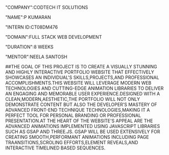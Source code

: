 "COMPANY":CODTECH IT SOLUTIONS

"NAME":P KUMARAN

"INTERN ID:CT08DM476

"DOMAIN":FULL STACK WEB DEVELOPMENT

"DURATION":8 WEEKS

"MENTOR":NEELA SANTOSH

##THE GOAL OF THIS PROJECT IS TO CREATE A VISUALLY STUNNING AND HIGHLY INTERACTIVE PORTFOLIO WEBSITE THAT EFFECTIVELY SHOWCASES AN INDIVIDUAL'S SKILLS,PROJECTS,AND PROFESSIONAL ACCOMPLISHMENTS.THIS WEBSITE WILL LEVERAGE MODERN WEB TECHNOLOGIES AND CUTTING-EDGE ANIMATION LIBRARIES TO DELIVER AN ENGAGING AND MEMORABLE USER EXPERIENCE.DESIGNED WITH A CLEAN,MODERN,AESTHETIC,THE PORTFOLIO WILL NOT ONLY DEMONSTRATE CONTENT BUT ALSO THE DEVELOPER'S MASTERY OF ADVANCED FRONT-END TECHNIQUE TECHNOLOGIES,MAKING IT A PERFECT TOOL FOR PERSONAL BRANDING OR PROFESSIONAL PRESENTATION.AT THE HEART OF THE WEBSITE'S APPEAL ARE THE ADVANCED ANIMATIONS IMPLEMENTED USING JAVASCRIPT LIBRARIES SUCH AS GSAP AND THREE.JS. GSAP WILL BE USED EXTENSIVELY FOR CREATING SMOOTH,PERFORMANT ANIMATIONS INCLUDING PAGE TRAANSITIONS,SCROLING EFFORTS,ELEMENT REVEALS,AND INTERACTIVE TIMELINED BASED SEQUENCES.
